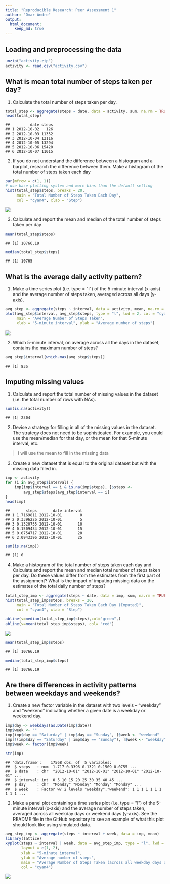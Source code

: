 ```yaml
---
title: "Reproducible Research: Peer Assessment 1"
author: "Omar Andre"
output: 
  html_document:
    keep_md: true
---
```



## Loading and preprocessing the data



```r
unzip("activity.zip")
activity <- read.csv("activity.csv")
```


## What is mean total number of steps taken per day?

1. Calculate the total number of steps taken per day.


```r
total_step <- aggregate(steps ~ date, data = activity, sum, na.rm = TRUE)
head(total_step)
```

```
##         date steps
## 1 2012-10-02   126
## 2 2012-10-03 11352
## 3 2012-10-04 12116
## 4 2012-10-05 13294
## 5 2012-10-06 15420
## 6 2012-10-07 11015
```

2. If you do not understand the difference between a histogram and a barplot, research the difference between them. Make a histogram of the total number of steps taken each day


```r
par(mfrow = c(1, 1))
# use base plotting system and more bins than the default setting
hist(total_step$steps, breaks = 20, 
     main = "Total Number of Steps Taken Each Day",
     col = "cyan4", xlab = "Step")
```

![](PA1_template_files/figure-html/unnamed-chunk-2-1.png)<!-- -->

3. Calculate and report the mean and median of the total number of steps taken per day


```r
mean(total_step$steps)
```

```
## [1] 10766.19
```

```r
median(total_step$steps)
```

```
## [1] 10765
```

## What is the average daily activity pattern?

  1. Make a time series plot (i.e. type = "l") of the 5-minute interval (x-axis) and the average number of steps taken, averaged across all days (y-axis).
  

```r
avg_step <- aggregate(steps ~ interval, data = activity, mean, na.rm = TRUE)
plot(avg_step$interval, avg_step$steps, type = "l", lwd = 2, col = "cyan4",
     main = "Average Number of Steps Taken",
     xlab = "5-minute interval", ylab = "Average number of steps")
```

![](PA1_template_files/figure-html/unnamed-chunk-4-1.png)<!-- -->

  2. Which 5-minute interval, on average across all the days in the dataset, contains the maximum number of steps?
  

```r
avg_step$interval[which.max(avg_step$steps)]
```

```
## [1] 835
```
  
  
## Imputing missing values

1. Calculate and report the total number of missing values in the dataset (i.e. the total number of rows with NAs).



```r
sum(is.na(activity))
```

```
## [1] 2304
```

2. Devise a strategy for filling in all of the missing values in the dataset. The strategy does not need to be sophisticated. For example, you could use the mean/median for that day, or the mean for that 5-minute interval, etc.

>I will use the mean to fill in the missing data

3. Create a new dataset that is equal to the original dataset but with the missing data filled in.



```r
imp <- activity
for (i in avg_step$interval) {
    imp[imp$interval == i & is.na(imp$steps), ]$steps <- 
        avg_step$steps[avg_step$interval == i]
}
head(imp) 
```

```
##       steps       date interval
## 1 1.7169811 2012-10-01        0
## 2 0.3396226 2012-10-01        5
## 3 0.1320755 2012-10-01       10
## 4 0.1509434 2012-10-01       15
## 5 0.0754717 2012-10-01       20
## 6 2.0943396 2012-10-01       25
```

```r
sum(is.na(imp))
```

```
## [1] 0
```
4. Make a histogram of the total number of steps taken each day and Calculate and report the mean and median total number of steps taken per day. Do these values differ from the estimates from the first part of the assignment? What is the impact of imputing missing data on the estimates of the total daily number of steps?


```r
total_step_imp <- aggregate(steps ~ date, data = imp, sum, na.rm = TRUE)
hist(total_step_imp$steps, breaks = 20, 
     main = "Total Number of Steps Taken Each Day (Imputed)",
     col = "cyan4", xlab = "Step")

abline(v=median(total_step_imp$steps),col="green",)
abline(v=mean(total_step_imp$steps), col= "red")
```

![](PA1_template_files/figure-html/unnamed-chunk-8-1.png)<!-- -->

```r
mean(total_step_imp$steps)
```

```
## [1] 10766.19
```

```r
median(total_step_imp$steps)
```

```
## [1] 10766.19
```



## Are there differences in activity patterns between weekdays and weekends?


1. Create a new factor variable in the dataset with two levels – “weekday” and “weekend” indicating whether a given date is a weekday or weekend day.






```r
imp$day <- weekdays(as.Date(imp$date))
imp$week <- ""
imp[imp$day == "Saturday" | imp$day == "Sunday", ]$week <- "weekend"
imp[!(imp$day == "Saturday" | imp$day == "Sunday"), ]$week <- "weekday"
imp$week <- factor(imp$week)

str(imp)
```

```
## 'data.frame':	17568 obs. of  5 variables:
##  $ steps   : num  1.717 0.3396 0.1321 0.1509 0.0755 ...
##  $ date    : chr  "2012-10-01" "2012-10-01" "2012-10-01" "2012-10-01" ...
##  $ interval: int  0 5 10 15 20 25 30 35 40 45 ...
##  $ day     : chr  "Monday" "Monday" "Monday" "Monday" ...
##  $ week    : Factor w/ 2 levels "weekday","weekend": 1 1 1 1 1 1 1 1 1 1 ...
```


2. Make a panel plot containing a time series plot (i.e. type = "l") of the 5-minute interval (x-axis) and the average number of steps taken, averaged across all weekday days or weekend days (y-axis). See the README file in the GitHub repository to see an example of what this plot should look like using simulated data.



```r
avg_step_imp <- aggregate(steps ~ interval + week, data = imp, mean)
library(lattice)
xyplot(steps ~ interval | week, data = avg_step_imp, type = "l", lwd = 2,
       layout = c(1, 2), 
       xlab = "5-minute interval", 
       ylab = "Average number of steps",
       main = "Average Number of Steps Taken (across all weekday days or weekend days)",
       col = "cyan4")
```

![](PA1_template_files/figure-html/unnamed-chunk-11-1.png)<!-- -->
